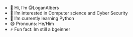 - 👋 Hi, I’m @LoganAlbers
- 👀 I’m interested in Computer science and Cyber Security
- 🌱 I’m currently learning Python
- 😄 Pronouns: He/Him
- ⚡ Fun fact: Im still a bgeinner

<!---
LoganAlbers/LoganAlbers is a ✨ special ✨ repository because its `README.md` (this file) appears on your GitHub profile.
You can click the Preview link to take a look at your changes.
--->
